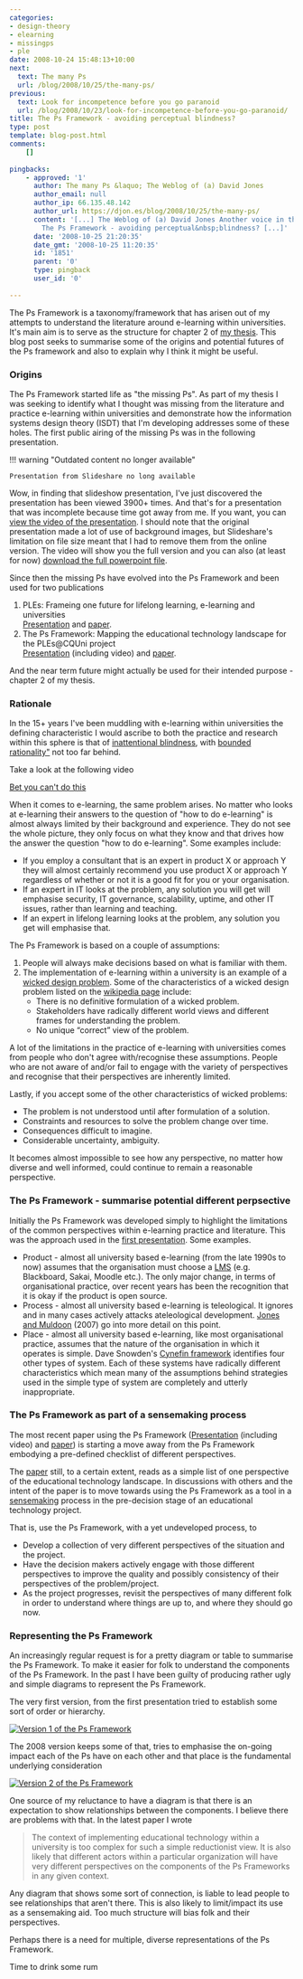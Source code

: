 ```yaml
---
categories:
- design-theory
- elearning
- missingps
- ple
date: 2008-10-24 15:48:13+10:00
next:
  text: The many Ps
  url: /blog/2008/10/25/the-many-ps/
previous:
  text: Look for incompetence before you go paranoid
  url: /blog/2008/10/23/look-for-incompetence-before-you-go-paranoid/
title: The Ps Framework - avoiding perceptual blindness?
type: post
template: blog-post.html
comments:
    []
    
pingbacks:
    - approved: '1'
      author: The many Ps &laquo; The Weblog of (a) David Jones
      author_email: null
      author_ip: 66.135.48.142
      author_url: https://djon.es/blog/2008/10/25/the-many-ps/
      content: '[...] The Weblog of (a) David Jones Another voice in the blogosphere    &laquo;
        The Ps Framework - avoiding perceptual&nbsp;blindness? [...]'
      date: '2008-10-25 21:20:35'
      date_gmt: '2008-10-25 11:20:35'
      id: '1851'
      parent: '0'
      type: pingback
      user_id: '0'
    
---
```

The Ps Framework is a taxonomy/framework that has arisen out of my attempts to understand the literature around e-learning within universities. It's main aim is to serve as the structure for chapter 2 of [my thesis](/blog/research/phd-thesis/). This blog post seeks to summarise some of the origins and potential futures of the Ps framework and also to explain why I think it might be useful.

### Origins

The Ps Framework started life as "the missing Ps". As part of my thesis I was seeking to identify what I thought was missing from the literature and practice e-learning within universities and demonstrate how the information systems design theory (ISDT) that I'm developing addresses some of these holes. The first public airing of the missing Ps was in the following presentation.


!!! warning "Outdated content no longer available"

    Presentation from Slideshare no long available


Wow, in finding that slideshow presentation, I've just discovered the presentation has been viewed 3900+ times. And that's for a presentation that was incomplete because time got away from me. If you want, you can [view the video of the presentation](http://video.google.com/videoplay?docid=5012901113240908756&hl=en). I should note that the original presentation made a lot of use of background images, but Slideshare's limitation on file size meant that I had to remove them from the online version. The video will show you the full version and you can also (at least for now) [download the full powerpoint file](http://cq-pan.cqu.edu.au/david-jones/Publications/Presentations/missingPs_all.ppt).

Since then the missing Ps have evolved into the Ps Framework and been used for two publications

1. PLEs: Frameing one future for lifelong learning, e-learning and universities  
    [Presentation](http://www.slideshare.net/davidj/ples-framing-one-future-for-lifelong-learning-elearning-and-universities/) and [paper](/blog/publications/ples-framing-one-future-for-lifelong-learning-e-learning-and-universities/).
2. The Ps Framework: Mapping the educational technology landscape for the PLEs@CQUni project  
    [Presentation](http://www.slideshare.net/davidj/the-ps-framework-mapping-the-educational-technology-landscape-for-the-plescquni-project/) (including video) and [paper](/blog/publications/the-ps-framework-mapping-the-landscape-for-the-plescquni-project/).

And the near term future might actually be used for their intended purpose - chapter 2 of my thesis.

### Rationale

In the 15+ years I've been muddling with e-learning within universities the defining characteristic I would ascribe to both the practice and research within this sphere is that of [inattentional blindness](http://en.wikipedia.org/wiki/Inattentional_blindness), with [bounded rationality"](http://en.wikipedia.org/wiki/Bounded_rationality) not too far behind.

Take a look at the following video

[Bet you can't do this](http://vids.myspace.com/index.cfm?fuseaction=vids.individual&videoid=43809287)  

When it comes to e-learning, the same problem arises. No matter who looks at e-learning their answers to the question of "how to do e-learning" is almost always limited by their background and experience. They do not see the whole picture, they only focus on what they know and that drives how the answer the question "how to do e-learning". Some examples include:

- If you employ a consultant that is an expert in product X or approach Y they will almost certainly recommend you use product X or approach Y regardless of whether or not it is a good fit for you or your organisation.
- If an expert in IT looks at the problem, any solution you will get will emphasise security, IT governance, scalability, uptime, and other IT issues, rather than learning and teaching.
- If an expert in lifelong learning looks at the problem, any solution you get will emphasise that.

The Ps Framework is based on a couple of assumptions:

1. People will always make decisions based on what is familiar with them.
2. The implementation of e-learning within a university is an example of a [wicked design problem](http://en.wikipedia.org/wiki/Wicked_problems). Some of the characteristics of a wicked design problem listed on the [wikipedia page](http://en.wikipedia.org/wiki/Wicked_problems) include:
    - There is no definitive formulation of a wicked problem.
    - Stakeholders have radically different world views and different frames for understanding the problem.
    - No unique “correct” view of the problem.

A lot of the limitations in the practice of e-learning with universities comes from people who don't agree with/recognise these assumptions. People who are not aware of and/or fail to engage with the variety of perspectives and recognise that their perspectives are inherently limited.

Lastly, if you accept some of the other characteristics of wicked problems:

- The problem is not understood until after formulation of a solution.
- Constraints and resources to solve the problem change over time.
- Consequences difficult to imagine.
- Considerable uncertainty, ambiguity.

It becomes almost impossible to see how any perspective, no matter how diverse and well informed, could continue to remain a reasonable perspective.

### The Ps Framework - summarise potential different perpsective

Initially the Ps Framework was developed simply to highlight the limitations of the common perspectives within e-learning practice and literature. This was the approach used in the [first presentation](http://www.slideshare.net/davidj/the-missing-ps-lessons-for-the-adoption-and-implementation-of-learning-management-systems/). Some examples.

- Product - almost all university based e-learning (from the late 1990s to now) assumes that the organisation must choose a [LMS](http://en.wikipedia.org/wiki/Learning_management_system) (e.g. Blackboard, Sakai, Moodle etc.). The only major change, in terms of organisational practice, over recent years has been the recognition that it is okay if the product is open source.
- Process - almost all university based e-learning is teleological. It ignores and in many cases actively attacks ateleological development. [Jones and Muldoon](/blog/publications/the-teleological-reason-why-icts-limit-choice-for-university-learners-and-learning/) (2007) go into more detail on this point.
- Place - almost all university based e-learning, like most organisational practice, assumes that the nature of the organisation in which it operates is simple. Dave Snowden's [Cynefin framework](http://en.wikipedia.org/wiki/Cynefin) identifies four other types of system. Each of these systems have radically different characteristics which mean many of the assumptions behind strategies used in the simple type of system are completely and utterly inappropriate.

### The Ps Framework as part of a sensemaking process

The most recent paper using the Ps Framework ([Presentation](http://www.slideshare.net/davidj/the-ps-framework-mapping-the-educational-technology-landscape-for-the-plescquni-project/) (including video) and [paper](/blog/publications/the-ps-framework-mapping-the-landscape-for-the-plescquni-project/)) is starting a move away from the Ps Framework embodying a pre-defined checklist of different perspectives.

The [paper](/blog/publications/the-ps-framework-mapping-the-landscape-for-the-plescquni-project/) still, to a certain extent, reads as a simple list of one perspective of the educational technology landscape. In discussions with others and the intent of the paper is to move towards using the Ps Framework as a tool in a [sensemaking](http://en.wikipedia.org/wiki/Sensemaking) process in the pre-decision stage of an educational technology project.

That is, use the Ps Framework, with a yet undeveloped process, to

- Develop a collection of very different perspectives of the situation and the project.
- Have the decision makers actively engage with those different perspectives to improve the quality and possibly consistency of their perspectives of the problem/project.
- As the project progresses, revisit the perspectives of many different folk in order to understand where things are up to, and where they should go now.

### Representing the Ps Framework

An increasingly regular request is for a pretty diagram or table to summarise the Ps Framework. To make it easier for folk to understand the components of the Ps Framework. In the past I have been guilty of producing rather ugly and simple diagrams to represent the Ps Framework.

The very first version, from the first presentation tried to establish some sort of order or hierarchy.

[![Version 1 of the Ps Framework](images/2968889380_eba4bb5ace_m.jpg)](http://www.flickr.com/photos/david_jones/2968889380/ "Version 1 of the Ps Framework by David T Jones, on Flickr")

The 2008 version keeps some of that, tries to emphasise the on-going impact each of the Ps have on each other and that place is the fundamental underlying consideration

[![Version 2 of the Ps Framework](images/2968044617_c3a10fd3d0_m.jpg)](http://www.flickr.com/photos/david_jones/2968044617/ "Version 2 of the Ps Framework by David T Jones, on Flickr")

One source of my reluctance to have a diagram is that there is an expectation to show relationships between the components. I believe there are problems with that. In the latest paper I wrote

> The context of implementing educational technology within a university is too complex for such a simple reductionist view. It is also likely that different actors within a particular organization will have very different perspectives on the components of the Ps Frameworks in any given context.

Any diagram that shows some sort of connection, is liable to lead people to see relationships that aren't there. This is also likely to limit/impact its use as a sensemaking aid. Too much structure will bias folk and their perspectives.

Perhaps there is a need for multiple, diverse representations of the Ps Framework.

Time to drink some rum